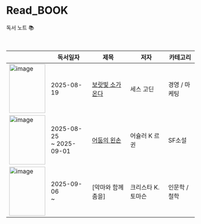 # Read_BOOK
독서 노트 📚

<br>

|  | 독서일자 | 제목 | 저자 | 카테고리 |
|--|--------|------|---------|----------|
| <img width="95.5" height="131.5" alt="image" src="https://github.com/user-attachments/assets/2798e7b1-7647-423b-a216-891683b3d372" /> | 2025-08-19 | [보랏빛 소가 온다](Business/보랏빛_소가_온다.md) | 세스 고딘 | 경영 / 마케팅 |
| <img width="95.5" height="131.5" alt="image" src="https://contents.kyobobook.co.kr/sih/fit-in/400x0/pdt/9788952771827.jpg" /> | 2025-08-25 <br/> ~ 2025-09-01 | [어둠의 왼손](Fiction/SF/어둠의_왼손.md) | 어슐러 K 르 귄 | SF소설 |
| <img width="95.5" height="131.5" alt="image" src="https://image.millie.co.kr/service/cover/180070548/278d8d06fe994224b83eb15c5e477395.jpg?w=184&q=80" /> | 2025-09-06 <br/> ~  | [악마와 함께 춤을] | 크리스타 K. 토마슨 | 인문학 / 철학 |
